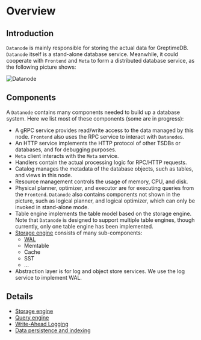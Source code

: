 # Overview

## Introduction

`Datanode` is mainly responsible for storing the actual data for GreptimeDB. `Datanode` itself is a
stand-alone database service. Meanwhile, it could cooperate with `Frontend` and `Meta` to form a
distributed database service, as the following picture shows:

![Datanode](/datanode.png)

## Components

A `Datanode` contains many components needed to build up a database system. Here we list most of
these components (some are in progress):

- A gRPC service provides read/write access to the data managed by this node. `Frontend` also uses
  the RPC service to interact with `Datanode`s.
- An HTTP service implements the HTTP protocol of other TSDBs or databases, and for debugging purposes.
- `Meta` client interacts with the `Meta` service.
- Handlers contain the actual processing logic for RPC/HTTP requests.
- Catalog manages the metadata of the database objects, such as tables, and views in this node.
- Resource management controls the usage of memory, CPU, and disk.
- Physical planner, optimizer, and executor are for executing queries from the `Frontend`. `Datanode` also
  contains components not shown in the picture, such as logical planner, and logical optimizer, which can
  only be invoked in stand-alone mode.
- Table engine implements the table model based on the storage engine. Note that `Datanode` is
  designed to support multiple table engines, though currently, only one table engine has been
  implemented.
- [Storage engine][1] consists of many sub-components:
  - [WAL][2]
  - Memtable
  - Cache
  - SST
  - ...
- Abstraction layer is for log and object store services. We use the log service to implement
  WAL.

## Details

- [Storage engine][1]
- [Query engine][3]
- [Write-Ahead Logging][2]
- [Data persistence and indexing][4]

[1]: ./storage-engine.md
[2]: ./wal.md
[3]: ./query-engine.md
[4]: ./data-persistence-indexing.md
